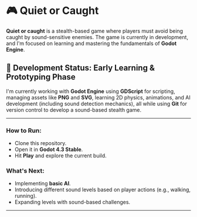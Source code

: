 
# 🎮 Quiet or Caught

**Quiet or caught** is a stealth-based game where players must avoid being caught by sound-sensitive enemies. The game is currently in development, and I'm focused on learning and mastering the fundamentals of **Godot Engine**.

## 🚀 Development Status: Early Learning & Prototyping Phase

I'm currently working with **Godot Engine** using **GDScript** for scripting, managing assets like **PNG** and **SVG**, learning 2D physics, animations, and AI development (including sound detection mechanics), all while using **Git** for version control to develop a sound-based stealth game.

---

### How to Run:
- Clone this repository.
- Open it in **Godot 4.3 Stable**.
- Hit **Play** and explore the current build.

### What's Next:
- Implementing **basic AI**.
- Introducing different sound levels based on player actions (e.g., walking, running).
- Expanding levels with sound-based challenges.

---

